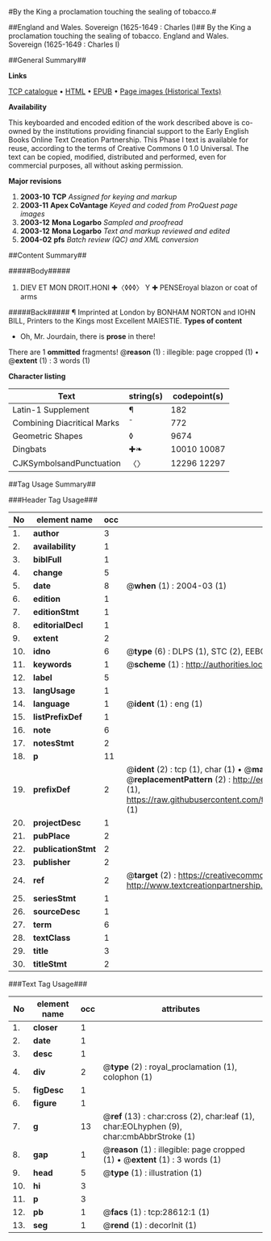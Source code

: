 #By the King a proclamation touching the sealing of tobacco.#

##England and Wales. Sovereign (1625-1649 : Charles I)##
By the King a proclamation touching the sealing of tobacco.
England and Wales. Sovereign (1625-1649 : Charles I)

##General Summary##

**Links**

[TCP catalogue](http://www.ota.ox.ac.uk/tcp/)  • 
[HTML](http://tei.it.ox.ac.uk/tcp/Texts-HTML/free/A22/A22439.html)  • 
[EPUB](http://tei.it.ox.ac.uk/tcp/Texts-EPUB/free/A22/A22439.epub) • 
[Page images (Historical Texts)](https://data.historicaltexts.jisc.ac.uk/view?pubId=eebo-33150449e&pageId=eebo-33150449e-28612-1)

**Availability**

This keyboarded and encoded edition of the
	       work described above is co-owned by the institutions
	       providing financial support to the Early English Books
	       Online Text Creation Partnership. This Phase I text is
	       available for reuse, according to the terms of Creative
	       Commons 0 1.0 Universal. The text can be copied,
	       modified, distributed and performed, even for
	       commercial purposes, all without asking permission.

**Major revisions**

1. __2003-10__ __TCP__ *Assigned for keying and markup*
1. __2003-11__ __Apex CoVantage__ *Keyed and coded from ProQuest page images*
1. __2003-12__ __Mona Logarbo__ *Sampled and proofread*
1. __2003-12__ __Mona Logarbo__ *Text and markup reviewed and edited*
1. __2004-02__ __pfs__ *Batch review (QC) and XML conversion*

##Content Summary##

#####Body#####

1. DIEV ET MON DROIT.HONI ✚〈◊◊◊〉 Y ✚ PENSEroyal blazon or coat of arms

#####Back#####
¶ Imprinted at London by BONHAM NORTON and IOHN BILL, Printers to the Kings most Excellent MAIESTIE.
**Types of content**

  * Oh, Mr. Jourdain, there is **prose** in there!

There are 1 **ommitted** fragments! 
 @__reason__ (1) : illegible: page cropped (1)  •  @__extent__ (1) : 3 words (1)

**Character listing**


|Text|string(s)|codepoint(s)|
|---|---|---|
|Latin-1 Supplement|¶|182|
|Combining             Diacritical Marks|̄|772|
|Geometric Shapes|◊|9674|
|Dingbats|✚❧|10010 10087|
|CJKSymbolsandPunctuation|〈〉|12296 12297|

##Tag Usage Summary##

###Header Tag Usage###

|No|element name|occ|attributes|
|---|---|---|---|
|1.|__author__|3||
|2.|__availability__|1||
|3.|__biblFull__|1||
|4.|__change__|5||
|5.|__date__|8| @__when__ (1) : 2004-03 (1)|
|6.|__edition__|1||
|7.|__editionStmt__|1||
|8.|__editorialDecl__|1||
|9.|__extent__|2||
|10.|__idno__|6| @__type__ (6) : DLPS (1), STC (2), EEBO-CITATION (1), OCLC (1), VID (1)|
|11.|__keywords__|1| @__scheme__ (1) : http://authorities.loc.gov/ (1)|
|12.|__label__|5||
|13.|__langUsage__|1||
|14.|__language__|1| @__ident__ (1) : eng (1)|
|15.|__listPrefixDef__|1||
|16.|__note__|6||
|17.|__notesStmt__|2||
|18.|__p__|11||
|19.|__prefixDef__|2| @__ident__ (2) : tcp (1), char (1)  •  @__matchPattern__ (2) : ([0-9\-]+):([0-9IVX]+) (1), (.+) (1)  •  @__replacementPattern__ (2) : http://eebo.chadwyck.com/downloadtiff?vid=$1&page=$2 (1), https://raw.githubusercontent.com/textcreationpartnership/Texts/master/tcpchars.xml#$1 (1)|
|20.|__projectDesc__|1||
|21.|__pubPlace__|2||
|22.|__publicationStmt__|2||
|23.|__publisher__|2||
|24.|__ref__|2| @__target__ (2) : https://creativecommons.org/publicdomain/zero/1.0/ (1), http://www.textcreationpartnership.org/docs/. (1)|
|25.|__seriesStmt__|1||
|26.|__sourceDesc__|1||
|27.|__term__|6||
|28.|__textClass__|1||
|29.|__title__|3||
|30.|__titleStmt__|2||


###Text Tag Usage###

|No|element name|occ|attributes|
|---|---|---|---|
|1.|__closer__|1||
|2.|__date__|1||
|3.|__desc__|1||
|4.|__div__|2| @__type__ (2) : royal_proclamation (1), colophon (1)|
|5.|__figDesc__|1||
|6.|__figure__|1||
|7.|__g__|13| @__ref__ (13) : char:cross (2), char:leaf (1), char:EOLhyphen (9), char:cmbAbbrStroke (1)|
|8.|__gap__|1| @__reason__ (1) : illegible: page cropped (1)  •  @__extent__ (1) : 3 words (1)|
|9.|__head__|5| @__type__ (1) : illustration (1)|
|10.|__hi__|3||
|11.|__p__|3||
|12.|__pb__|1| @__facs__ (1) : tcp:28612:1 (1)|
|13.|__seg__|1| @__rend__ (1) : decorInit (1)|
